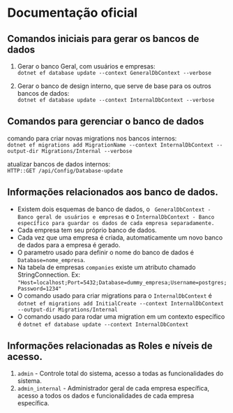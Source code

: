 # Documentação oficial

## Comandos iniciais para gerar os bancos de dados
1. Gerar o banco Geral, com usuários e empresas: <br>
``` dotnet ef database update --context GeneralDbContext --verbose ```

2. Gerar o banco de design interno, que serve de base para os outros bancos de dados: <br>
``` dotnet ef database update --context InternalDbContext --verbose ```

## Comandos para gerenciar o banco de dados

comando para criar novas migrations nos bancos internos:<br>
``` dotnet ef migrations add MigrationName --context InternalDbContext --output-dir Migrations/Internal --verbose ```

atualizar bancos de dados internos: <br>
``` HTTP::GET /api/Config/Database-update ```

## Informações relacionados aos banco de dados.
* Existem dois esquemas de banco de dados, o ``` GeneralDbContext - Banco geral de usuários e empresas``` e o ``` InternalDbContext - Banco específico para guardar os dados de cada empresa separadamente. ```
* Cada empresa tem seu próprio banco de dados.
* Cada vez que uma empresa é criada, automaticamente um novo banco de dados para a empresa é gerado.
* O parametro usado para definir o nome do banco de dados é ```Database=nome_empresa```.
* Na tabela de empresas ``` companies ``` existe um atributo chamado StringConnection. Ex: ``` "Host=localhost;Port=5432;Database=dummy_empresa;Username=postgres;Password=1234" ``` 
* O comando usado para criar migrations para o ``` InternalDbContext ``` é ```dotnet ef migrations add InitialCreate --context InternalDbContext --output-dir Migrations/Internal```
* O comando usado para rodar uma migration em um contexto específico é ``` dotnet ef database update --context InternalDbContext ```

## Informações relacionadas as Roles e níveis de acesso.

1. ``` admin ``` - Controle total do sistema, acesso a todas as funcionalidades do sistema.
2. ``` admin_internal ``` - Administrador geral de cada empresa específica, acesso a todos os dados e funcionalidades de cada empresa específica.